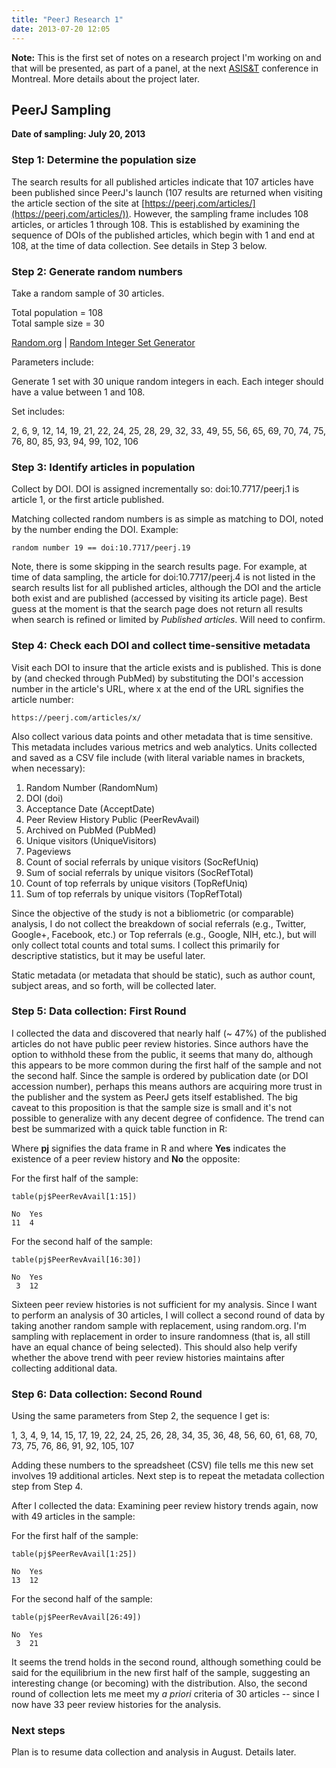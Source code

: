 ```yaml
---
title: "PeerJ Research 1"
date: 2013-07-20 12:05
---
```


**Note:** This is the first set of notes on a research project I'm
working on and that will be presented, as part of a panel, at the
next [ASIS&amp;T](http://asis.org/) conference in Montreal. More
details about the project later.

## PeerJ Sampling

**Date of sampling: July 20, 2013**

### Step 1: Determine the population size

The search results for all published articles indicate that 107
articles have been published since PeerJ's launch (107 results are
returned when visiting the article section of the site at
[https://peerj.com/articles/](https://peerj.com/articles/)).
However, the sampling frame includes 108 articles, or articles 1
through 108. This is established by examining the sequence of DOIs
of the published articles, which begin with 1 and end at 108, at
the time of data collection. See details in Step 3 below.

### Step 2: Generate random numbers

Take a random sample of 30 articles.

Total population = 108  
Total sample size = 30

[Random.org](http://www.random.org/) | [Random Integer Set
Generator](http://www.random.org/integer-sets/)

Parameters include:

Generate 1 set with 30 unique random integers in each.
Each integer should have a value between 1 and 108.

Set includes:

2, 6, 9, 12, 14, 19, 21, 22, 24, 25, 28, 29, 32, 33, 49, 55, 56,
65, 69, 70, 74, 75, 76, 80, 85, 93, 94, 99, 102, 106

### Step 3: Identify articles in population

Collect by DOI. DOI is assigned incrementally so:
doi:10.7717/peerj.1 is article 1, or the first article published.

Matching collected random numbers is as simple as matching to DOI,
noted by the number ending the DOI. Example:

    random number 19 == doi:10.7717/peerj.19

Note, there is some skipping in the search results page. For
example, at time of data sampling, the article for
doi:10.7717/peerj.4 is not listed in the search results list for
all published articles, although the DOI and the article both
exist and are published (accessed by visiting its article page).
Best guess at the moment is that the search page does not return
all results when search is refined or limited by *Published
articles*. Will need to confirm.


### Step 4: Check each DOI and collect time-sensitive metadata

Visit each DOI to insure that the article exists and is published.
This is done by (and checked through PubMed) by substituting the
DOI's accession number in the article's URL, where x at the end of
the URL signifies the article number:

    https://peerj.com/articles/x/

Also collect various data points and other metadata that is time
sensitive. This metadata includes various metrics and web
analytics. Units collected and saved as a CSV file include (with
literal variable names in brackets, when necessary):

1. Random Number (RandomNum)
2. DOI (doi)
3. Acceptance Date (AcceptDate)
4. Peer Review History Public (PeerRevAvail)
5. Archived on PubMed (PubMed)
6. Unique visitors (UniqueVisitors)
7. Pageviews
8. Count of social referrals by unique visitors (SocRefUniq)
9. Sum of social referrals by unique visitors (SocRefTotal)
10. Count of top referrals by unique visitors (TopRefUniq)
11. Sum of top referrals by unique visitors (TopRefTotal)

Since the objective of the study is not a bibliometric (or
comparable) analysis, I do not collect the breakdown of social
referrals (e.g., Twitter, Google+, Facebook, etc.) or Top
referrals (e.g., Google, NIH, etc.), but will only collect total
counts and total sums. I collect this primarily for descriptive
statistics, but it may be useful later.

Static metadata (or metadata that should be static), such as
author count, subject areas, and so forth, will be collected
later.

### Step 5: Data collection: First Round

I collected the data and discovered that nearly half (~ 47%) of
the published articles do not have public peer review histories.
Since authors have the option to withhold these from the public,
it seems that many do, although this appears to be more common
during the first half of the sample and not the second half. Since
the sample is ordered by publication date (or DOI accession
number), perhaps this means authors are acquiring more trust in
the publisher and the system as PeerJ gets itself established. The
big caveat to this proposition is that the sample size is small
and it's not possible to generalize with any decent degree of
confidence. The trend can best be summarized with a quick table
function in R:

Where **pj** signifies the data frame in R and where **Yes**
indicates the existence of a peer review history and **No** the
opposite:

For the first half of the sample:

    table(pj$PeerRevAvail[1:15])

    No  Yes
    11  4

For the second half of the sample:

    table(pj$PeerRevAvail[16:30])

    No  Yes
     3  12

Sixteen peer review histories is not sufficient for my analysis.
Since I want to perform an analysis of 30 articles, I will collect
a second round of data by taking another random sample with
replacement, using random.org. I'm sampling with replacement in
order to insure randomness (that is, all still have an equal
chance of being selected). This should also help verify whether
the above trend with peer review histories maintains after
collecting additional data.

### Step 6: Data collection: Second Round

Using the same parameters from Step 2, the sequence I get is:

1, 3, 4, 9, 14, 15, 17, 19, 22, 24, 25, 26, 28, 34, 35, 36, 48,
56, 60, 61, 68, 70, 73, 75, 76, 86, 91, 92, 105, 107

Adding these numbers to the spreadsheet (CSV) file tells me this
new set involves 19 additional articles. Next step is to repeat
the metadata collection step from Step 4.

After I collected the data: Examining peer review history trends
again, now with 49 articles in the sample:

For the first half of the sample:

    table(pj$PeerRevAvail[1:25])

    No  Yes
    13  12

For the second half of the sample:

    table(pj$PeerRevAvail[26:49])

    No  Yes
     3  21

It seems the trend holds in the second round, although something
could be said for the equilibrium in the new first half of the
sample, suggesting an interesting change (or becoming) with the
distribution. Also, the second round of collection lets me meet my
*a priori* criteria of 30 articles -- since I now have 33 peer
review histories for the analysis.

### Next steps

Plan is to resume data collection and analysis in August. Details
later.
